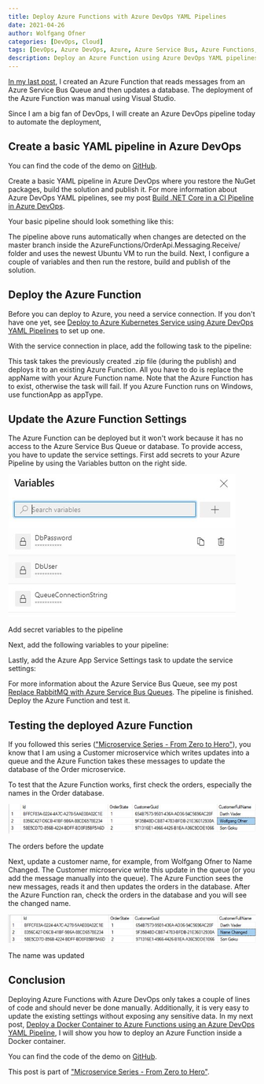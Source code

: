 ```yaml
---
title: Deploy Azure Functions with Azure DevOps YAML Pipelines
date: 2021-04-26
author: Wolfgang Ofner
categories: [DevOps, Cloud]
tags: [DevOps, Azure DevOps, Azure, Azure Service Bus, Azure Functions, YAML, CI-CD]
description: Deploy an Azure Function using Azure DevOps YAML pipelines and automatically update its settings safely inside the pipeline.
---
```


[In my last post](/azure-functions-process-queue-messages), I created an Azure Function that reads messages from an Azure Service Bus Queue and then updates a database. The deployment of the Azure Function was manual using Visual Studio. 

Since I am a big fan of DevOps, I will create an Azure DevOps pipeline today to automate the deployment,

## Create a basic YAML pipeline in Azure DevOps

You can find the code of the demo on <a href="https://github.com/WolfgangOfner/MicroserviceDemo" target="_blank" rel="noopener noreferrer">GitHub</a>.

Create a basic YAML pipeline in Azure DevOps where you restore the NuGet packages, build the solution and publish it. For more information about Azure DevOps YAML pipelines, see my post [Build .NET Core in a CI Pipeline in Azure DevOps](/build-net-core-in-ci-pipeline-in-azure-devops).

Your basic pipeline should look something like this:

<script src="https://gist.github.com/WolfgangOfner/9f19386d061df55ec253af595ba5d73e.js"></script>

The pipeline above runs automatically when changes are detected on the master branch inside the AzureFunctions/OrderApi.Messaging.Receive/ folder and uses the newest Ubuntu VM to run the build. Next, I configure a couple of variables and then run the restore, build and publish of the solution.

## Deploy the Azure Function

Before you can deploy to Azure, you need a service connection. If you don't have one yet, see [Deploy to Azure Kubernetes Service using Azure DevOps YAML Pipelines](/deploy-kubernetes-azure-devops/#create-a-service-connection-in-azure-devops) to set up one.

With the service connection in place, add the following task to the pipeline:

<script src="https://gist.github.com/WolfgangOfner/adef83b53f9f4861017e230dac7070df.js"></script>

This task takes the previously created .zip file (during the publish) and deploys it to an existing Azure Function. All you have to do is replace the appName with your Azure Function name. Note that the Azure Function has to exist, otherwise the task will fail. If you Azure Function runs on Windows, use functionApp as appType.

## Update the Azure Function Settings

The Azure Function can be deployed but it won't work because it has no access to the Azure Service Bus Queue or database. To provide access, you have to update the service settings. First add secrets to your Azure Pipeline by using the Variables button on the right side.

<div class="col-12 col-sm-10 aligncenter">
  <a href="/assets/img/posts/2021/04/Add-secret-variables-to-the-pipeline.jpg"><img loading="lazy" src="/assets/img/posts/2021/04/Add-secret-variables-to-the-pipeline.jpg" alt="Add secret variables to the pipeline" /></a>
  
  <p>
   Add secret variables to the pipeline
  </p>
</div>

Next, add the following variables to your pipeline:

<script src="https://gist.github.com/WolfgangOfner/a555eae3b8afaa7e5c957c7abfe1987b.js"></script>

Lastly, add the Azure App Service Settings task to update the service settings:

<script src="https://gist.github.com/WolfgangOfner/1ac65017380c1d617da80b6eaeda62ac.js"></script>

For more information about the Azure Service Bus Queue, see my post [Replace RabbitMQ with Azure Service Bus Queues](/replace-rabbitmq-azure-service-bus-queue). The pipeline is finished. Deploy the Azure Function and test it.

## Testing the deployed Azure Function

If you followed this series (["Microservice Series - From Zero to Hero"](/microservice-series-from-zero-to-hero)), you know that I am using a Customer microservice which writes updates into a queue and the Azure Function takes these messages to update the database of the Order microservice.

To test that the Azure Function works, first check the orders, especially the names in the Order database.

<div class="col-12 col-sm-10 aligncenter">
  <a href="/assets/img/posts/2021/04/The-orders-before-the-update.jpg"><img loading="lazy" src="/assets/img/posts/2021/04/The-orders-before-the-update.jpg" alt="The orders before the update" /></a>
  
  <p>
   The orders before the update
  </p>
</div>

Next, update a customer name, for example, from Wolfgang Ofner to Name Changed. The Customer microservice write this update in the queue (or you add the message manually into the queue). The Azure Function sees the new messages, reads it and then updates the orders in the database. After the Azure Function ran, check the orders in the database and you will see the changed name.

<div class="col-12 col-sm-10 aligncenter">
  <a href="/assets/img/posts/2021/04/The-name-was-updated.jpg"><img loading="lazy" src="/assets/img/posts/2021/04/The-name-was-updated.jpg" alt="The name was updated" /></a>
  
  <p>
   The name was updated
  </p>
</div>

## Conclusion

Deploying Azure Functions with Azure DevOps only takes a couple of lines of code and should never be done manually. Additionally, it is very easy to update the existing settings without exposing any sensitive data. In my next post, [Deploy a Docker Container to Azure Functions using an Azure DevOps YAML Pipeline](/deploy-docker-container-azure-functions), I will show you how to deploy an Azure Function inside a Docker container.

You can find the code of the demo on <a href="https://github.com/WolfgangOfner/MicroserviceDemo" target="_blank" rel="noopener noreferrer">GitHub</a>.

This post is part of ["Microservice Series - From Zero to Hero"](/microservice-series-from-zero-to-hero).